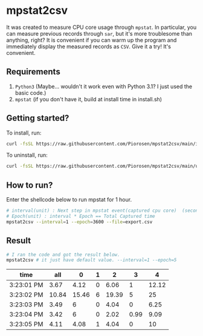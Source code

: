 # mpstat2csv

It was created to measure CPU core usage through `mpstat`.
In particular, you can measure previous records through `sar`, but it's more troublesome than anything, right? It is convenient if you can warm up the program and immediately display the measured records as `CSV`. Give it a try! It's convenient.

## Requirements

1. `Python3` (Maybe... wouldn't it work even with Python 3.1? I just used the basic code.)
2. `mpstat` (if you don't have it, build at install time in install.sh)

## Getting started?

To install, run:
```sh
curl -fsSL https://raw.githubusercontent.com/Piorosen/mpstat2csv/main/install.sh | sh
```

To uninstall, run:
```sh
curl -fsSL https://raw.githubusercontent.com/Piorosen/mpstat2csv/main/uninstall.sh | sh
```

## How to run?

Enter the shellcode below to run mpstat for 1 hour.

```sh
# interval(unit) : Next step in mpstat event(captured cpu core)  (second)
# Epoch(unit) : interval * Epoch == Total Captured time
mpstat2csv --interval=1 --epoch=3600 --file=export.csv
``` 

## Result

```sh
# I ran the code and got the result below.
mpstat2csv # it just have default value. --interval=1 --epoch=5
```

|time|all|0|1|2|3|4|
|---|---|---|---|---|---|---|
|3:23:01 PM|3.67|4.12|0|6.06|1|12.12 |
|3:23:02 PM|10.84|15.46 |6|19.39|5 |25|
|3:23:03 PM|3.49 |6 |0|4.04 |0 |6.25|
|3:23:04 PM|3.42 |6 |0|2.02 |0.99|9.09|
|3:23:05 PM|4.11 |4.08|1|4.04 |0 |10|
